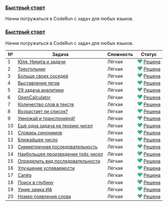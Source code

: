 ### [Быстрый старт](https://coderun.yandex.ru/selections/quickstart)  
Начни погружаться в CodeRun с задач для любых языков.

### [Быстрый старт](https://coderun.yandex.ru/selections/quickstart)
Начни погружаться в CodeRun с задач для любых языков.

| №  | Задача                                                                                                                       | Сложность | Статус                                                                                                     |
|----|------------------------------------------------------------------------------------------------------------------------------|-----------|------------------------------------------------------------------------------------------------------------|
| 1  | [Юля, Никита и задачи](https://coderun.yandex.ru/selections/quickstart/problems/season-tasks)                                | Лёгкая    | <img src="../assets/ic_success.svg" width="16"/> [Решена](../quickstart/season-tasks.kt)                   |
| 2  | [Треугольник](https://coderun.yandex.ru/selections/quickstart/problems/triangle)                                             | Лёгкая    | <img src="../assets/ic_success.svg" width="16"/> [Решена](../quickstart/triangle.kt)                       |
| 3  | [Больше своих соседей](https://coderun.yandex.ru/selections/quickstart/problems/more-your-neighbors)                         | Лёгкая    | <img src="../assets/ic_success.svg" width="16"/> [Решена](../quickstart/more-your-neighbors.kt)            |
| 4  | [Выставление тегов](https://coderun.yandex.ru/selections/quickstart/problems/calculate-tags)                                 | Лёгкая    | <img src="../assets/ic_success.svg" width="16"/> [Решена](../quickstart/calculate-tags.kt)                 |
| 5  | [29 задача аналитики](https://coderun.yandex.ru/selections/quickstart/problems/quadratic-equation)                           | Лёгкая    | <img src="../assets/ic_success.svg" width="16"/> [Решена](../quickstart/quadratic-equation.kt)             |
| 6  | [OpenCalculator](https://coderun.yandex.ru/selections/quickstart/problems/open-calculator)                                   | Лёгкая    | <img src="../assets/ic_success.svg" width="16"/> [Решена](../quickstart/open-calculator.kt)                |
| 7  | [Количество слов в тексте](https://coderun.yandex.ru/selections/quickstart/problems/number-words-text)                       | Лёгкая    | <img src="../assets/ic_success.svg" width="16"/> [Решена](../quickstart/number-words-text.kt)              |
| 8  | [Возрастает ли список?](https://coderun.yandex.ru/selections/quickstart/problems/list-growing)                               | Лёгкая    | <img src="../assets/ic_success.svg" width="16"/> [Решена](../quickstart/list-growing.kt)                   |
| 9  | [Умножай и транспонируй!](https://coderun.yandex.ru/selections/quickstart/problems/matrix-operations)                        | Лёгкая    | <img src="../assets/ic_success.svg" width="16"/> [Решена](../quickstart/matrix-operations.kt)              |
| 10 | [Ещё одна задача на теорию чисел](https://coderun.yandex.ru/selections/quickstart/problems/gcd-and-lcm)                      | Лёгкая    | <img src="../assets/ic_success.svg" width="16"/> [Решена](../quickstart/gcd-and-lcm.kt)                    |
| 11 | [Словарь синонимов](https://coderun.yandex.ru/selections/quickstart/problems/dictionary-synonyms)                            | Лёгкая    | <img src="../assets/ic_success.svg" width="16"/> [Решена](../quickstart/dictionary-synonyms.kt)            |
| 12 | [Ближайшее число](https://coderun.yandex.ru/selections/quickstart/problems/nearest-number)                                   | Лёгкая    | <img src="../assets/ic_success.svg" width="16"/> [Решена](../quickstart/nearest-number.kt)                 |
| 13 | [Симметричная последовательность](https://coderun.yandex.ru/selections/quickstart/problems/symmetric-sequence)               | Лёгкая    | <img src="../assets/ic_success.svg" width="16"/> [Решена](../quickstart/symmetric-sequence.kt)             |
| 14 | [Наибольшее произведение трёх чисел](https://coderun.yandex.ru/selections/quickstart/problems/largest-product-three-numbers) | Лёгкая    | <img src="../assets/ic_success.svg" width="16"/> [Решена](../quickstart/largest-product-three-numbers.kt)  |
| 15 | [Определить вид последовательности](https://coderun.yandex.ru/selections/quickstart/problems/determine-type-sequence)        | Лёгкая    | <img src="../assets/ic_success.svg" width="16"/> [Решена](../quickstart/determine-type-sequence.kt)        |
| 16 | [Улучшение успеваемости](https://coderun.yandex.ru/selections/quickstart/problems/improving-academic-performance)            | Лёгкая    | <img src="../assets/ic_success.svg" width="16"/> [Решена](../quickstart/improving-academic-performance.kt) |
| 17 | [Сапёр](https://coderun.yandex.ru/selections/quickstart/problems/sapper)                                                     | Лёгкая    | <img src="../assets/ic_success.svg" width="16"/> [Решена](../quickstart/sapper.kt)                         |
| 18 | [Поиск в глубину](https://coderun.yandex.ru/selections/quickstart/problems/search-in-depth)                                  | Лёгкая    | <img src="../assets/ic_success.svg" width="16"/> [Решена](../quickstart/search-in-depth.kt)                |
| 19 | [Узник замка Иф](https://coderun.yandex.ru/selections/quickstart/problems/castle-if)                                         | Лёгкая    | <img src="../assets/ic_success.svg" width="16"/> [Решена](../quickstart/castle-if.kt)                      |
| 20 | [Номер появления слова](https://coderun.yandex.ru/selections/quickstart/problems/word-appearance-number)                     | Лёгкая    | <img src="../assets/ic_success.svg" width="16"/> [Решена](../quickstart/word-appearance-number.kt)         |
